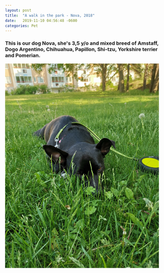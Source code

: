 ```yaml
---
layout: post
title:  "A walk in the park - Nova, 2018"
date:   2019-11-10 04:56:48 -0600
categories: Pet
---
```


### This is our dog Nova, she's 3,5 y/o and mixed breed of Amstaff, Dogo Argentino, Chihuahua, Papillon, Shi-tzu, Yorkshire terrier and Pomerian.
![Our dog Nova](/assets/Our_dog_Nova.jpg)


